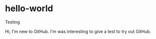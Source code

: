 # hello-world
Testing

Hi, I'm new to GitHub. I'm was interesting to give a test to try out GitHub.
